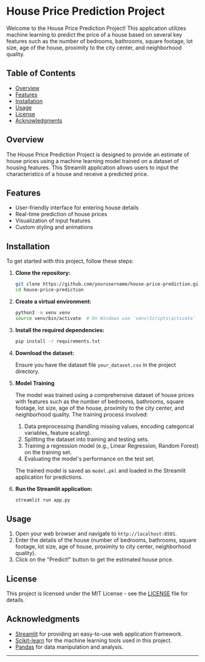 # House Price Prediction Project

Welcome to the House Price Prediction Project! This application utilizes machine learning to predict the price of a house based on several key features such as the number of bedrooms, bathrooms, square footage, lot size, age of the house, proximity to the city center, and neighborhood quality.

## Table of Contents

- [Overview](#overview)
- [Features](#features)
- [Installation](#installation)
- [Usage](#usage)
- [License](#license)
- [Acknowledgments](#acknowledgments)

## Overview

The House Price Prediction Project is designed to provide an estimate of house prices using a machine learning model trained on a dataset of housing features. This Streamlit application allows users to input the characteristics of a house and receive a predicted price.

## Features

- User-friendly interface for entering house details
- Real-time prediction of house prices
- Visualization of input features
- Custom styling and animations

## Installation

To get started with this project, follow these steps:

1. **Clone the repository:**

    ```sh
    git clone https://github.com/yourusername/house-price-prediction.git
    cd house-price-prediction
    ```

2. **Create a virtual environment:**

    ```sh
    python3 -m venv venv
    source venv/bin/activate  # On Windows use `venv\Scripts\activate`
    ```

3. **Install the required dependencies:**

    ```sh
    pip install -r requirements.txt
    ```

4. **Download the dataset:**

    Ensure you have the dataset file `your_dataset.csv` in the project directory.
5. **Model Training**

    The model was trained using a comprehensive dataset of house prices with features such as the number of bedrooms, bathrooms, square footage, lot size, age of the house, proximity to 
    the city center, and neighborhood quality. The training process involved:

   1. Data preprocessing (handling missing values, encoding categorical variables, feature scaling).
   2. Splitting the dataset into training and testing sets.
   3. Training a regression model (e.g., Linear Regression, Random Forest) on the training set.
   4. Evaluating the model's performance on the test set.

   The trained model is saved as `model.pkl` and loaded in the Streamlit application for predictions.

6. **Run the Streamlit application:**

    ```sh
    streamlit run app.py
    ```

## Usage

1. Open your web browser and navigate to `http://localhost:8501`.
2. Enter the details of the house (number of bedrooms, bathrooms, square footage, lot size, age of house, proximity to city center, neighborhood quality).
3. Click on the "Predict!" button to get the estimated house price.

## License

This project is licensed under the MIT License - see the [LICENSE](LICENSE) file for details.

## Acknowledgments

- [Streamlit](https://streamlit.io/) for providing an easy-to-use web application framework.
- [Scikit-learn](https://scikit-learn.org/) for the machine learning tools used in this project.
- [Pandas](https://pandas.pydata.org/) for data manipulation and analysis.

---
